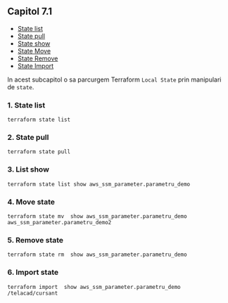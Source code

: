 ## Capitol 7.1

- [State list](#1-state-list)
- [State pull](#2-state-pull)
- [State show](#3-list-show)
- [State Move](#4-move-state)
- [State Remove](#5-remove-state)
- [State Import](#6-import-state)


In acest subcapitol o sa parcurgem Terraform `Local State` prin manipulari de `state`.

### 1. State list

```shell
terraform state list
```

### 2. State pull

```shell
terraform state pull
```

### 3. List show

```shell
terraform state list show aws_ssm_parameter.parametru_demo
```

### 4. Move state

```shell
terraform state mv  show aws_ssm_parameter.parametru_demo  aws_ssm_parameter.parametru_demo2
```

### 5. Remove state

```shell
terraform state rm  show aws_ssm_parameter.parametru_demo
```

### 6. Import state

```shell
terraform import  show aws_ssm_parameter.parametru_demo /telacad/cursant
```